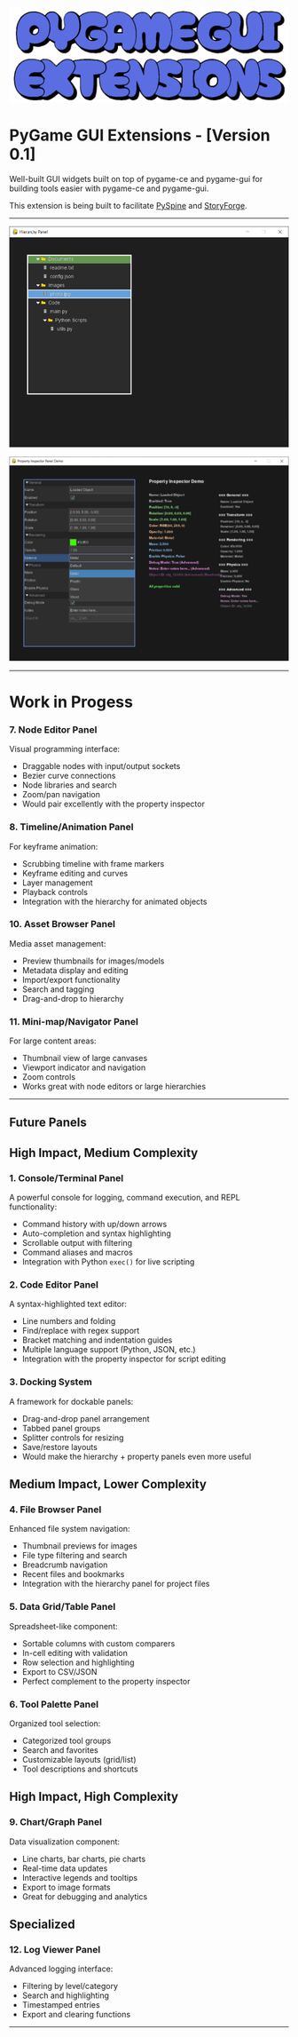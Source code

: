 

![PyGame GUI Extensions](https://github.com/SaxonRah/pygame-gui-extensions/blob/main/images/pygame_gui_extensions.png "PyGame GUI Extensions")

# PyGame GUI Extensions - [Version 0.1]

Well-built GUI widgets built on top of pygame-ce and pygame-gui for building tools easier with pygame-ce and pygame-gui.

This extension is being built to facilitate [PySpine](https://github.com/SaxonRah/PySpine) and [StoryForge](https://github.com/SaxonRah/StoryForge). 

---

![Hierarchy Panel](https://github.com/SaxonRah/pygame-gui-extensions/blob/main/images/HierarchyPanel.png "Hierarchy Panel")

![Property Panel](https://github.com/SaxonRah/pygame-gui-extensions/blob/main/images/PropertyPanel.png "Property Panel")

---

# Work in Progess
### 7. **Node Editor Panel**
Visual programming interface:
- Draggable nodes with input/output sockets
- Bezier curve connections
- Node libraries and search
- Zoom/pan navigation
- Would pair excellently with the property inspector
### 8. **Timeline/Animation Panel**
For keyframe animation:
- Scrubbing timeline with frame markers
- Keyframe editing and curves
- Layer management
- Playback controls
- Integration with the hierarchy for animated objects
### 10. **Asset Browser Panel**
Media asset management:
- Preview thumbnails for images/models
- Metadata display and editing
- Import/export functionality
- Search and tagging
- Drag-and-drop to hierarchy
### 11. **Mini-map/Navigator Panel**
For large content areas:
- Thumbnail view of large canvases
- Viewport indicator and navigation
- Zoom controls
- Works great with node editors or large hierarchies

---

## Future Panels
## **High Impact, Medium Complexity**
### 1. **Console/Terminal Panel**
A powerful console for logging, command execution, and REPL functionality:
- Command history with up/down arrows
- Auto-completion and syntax highlighting
- Scrollable output with filtering
- Command aliases and macros
- Integration with Python `exec()` for live scripting
### 2. **Code Editor Panel** 
A syntax-highlighted text editor:
- Line numbers and folding
- Find/replace with regex support
- Bracket matching and indentation guides
- Multiple language support (Python, JSON, etc.)
- Integration with the property inspector for script editing
### 3. **Docking System**
A framework for dockable panels:
- Drag-and-drop panel arrangement
- Tabbed panel groups
- Splitter controls for resizing
- Save/restore layouts
- Would make the hierarchy + property panels even more useful

## **Medium Impact, Lower Complexity**
### 4. **File Browser Panel**
Enhanced file system navigation:
- Thumbnail previews for images
- File type filtering and search
- Breadcrumb navigation
- Recent files and bookmarks
- Integration with the hierarchy panel for project files
### 5. **Data Grid/Table Panel**
Spreadsheet-like component:
- Sortable columns with custom comparers
- In-cell editing with validation
- Row selection and highlighting
- Export to CSV/JSON
- Perfect complement to the property inspector
### 6. **Tool Palette Panel**
Organized tool selection:
- Categorized tool groups
- Search and favorites
- Customizable layouts (grid/list)
- Tool descriptions and shortcuts

## **High Impact, High Complexity**
### 9. **Chart/Graph Panel**
Data visualization component:
- Line charts, bar charts, pie charts
- Real-time data updates
- Interactive legends and tooltips
- Export to image formats
- Great for debugging and analytics

## **Specialized**
### 12. **Log Viewer Panel**
Advanced logging interface:
- Filtering by level/category
- Search and highlighting
- Timestamped entries
- Export and clearing functions

---
